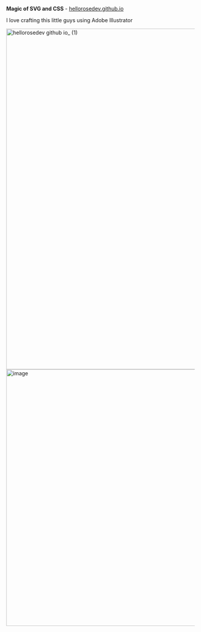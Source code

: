 **Magic of SVG and CSS** - [hellorosedev.github.io](https://hellorosedev.github.io/)

I love crafting this little guys using Adobe Illustrator


<img width="1920" height="911" alt="hellorosedev github io_ (1)" src="https://github.com/user-attachments/assets/b34cfb7a-4cd9-4bd3-95fe-9d08691e405d" />

<img width="697" height="686" alt="image" src="https://github.com/user-attachments/assets/dc6b974c-7133-4ba1-9272-6de899a2ae59" />
